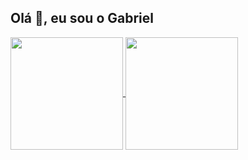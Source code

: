 ## Olá 👋, eu sou o Gabriel 


 <div>
   <a href="https://github.com/Gadu05">
    <img align="center" height="180em" src="https://gadu05-github-readme-stats.vercel.app/api?username=Gadu05&count_private=true&show_icons=true&theme=tokyonight"/>
  </a>
  
  <a href="https://github.com/Gadu05">
    <img align="center" height="180em" src="https://gadu05-github-readme-stats.vercel.app/api/top-langs/?username=Gadu05&layout=compact&theme=tokyonight&include_all_commits=true&count_private=true&show_icons=true" />
  </a>
  
</div>


<!--
**Gadu05/Gadu05** is a ✨ _special_ ✨ repository because its `README.md` (this file) appears on your GitHub profile.

Here are some ideas to get you started:

- 🔭 I’m currently working on ...
- 🌱 I’m currently learning ...
- 👯 I’m looking to collaborate on ...
- 🤔 I’m looking for help with ...
- 💬 Ask me about ...
- 📫 How to reach me: ...
- 😄 Pronouns: ...
- ⚡ Fun fact: ...
-->
